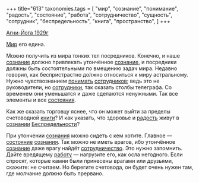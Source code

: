 +++
title="613"
taxonomies.tags = [
 "мир",
 "сознание",
 "понимание",
 "радость",
 "состояние",
 "работа",
 "сотрудничество",
 "сущность",
 "сотрудник",
 "беспредельность",
 "книга",
 "пространство",
]
+++

[Агни-Йога 1929г](/agni/1929)

[Мир](/tags/сущность) его едина.   

Можно получить из мира тонких тел посредников. Конечно, и наше [сознание](/tags/сознание) должно привлекать утончённое [сознание](/tags/сознание), и посредники должны быть состоятельными по вмещению задач мира. Недавно говорил, как беспристрастно до́лжно относиться к миру астральному. Нужно чувствознанием [понимать](/tags/понимание) [сотрудников](/tags/сотрудник); ведь это не руководители, но [сотрудники](/tags/сотрудник), так сказать столбы телеграфа. Со временем они уменьшатся и даже сделаются ненужными. Так все элементы и все [состояния](/tags/работа).   

Как же сказать торговцу яснее, что он может выйти за пределы счетоводной [книги](/tags/книга)? И как указать, что здоровье и [радость](/tags/радость) живут в [сознании](/tags/сознание) [Беспредельности](/tags/беспредельность)?   

При утончении [сознания](/tags/сознание) можно сидеть с кем хотите. Главное — [состояние](/tags/состояние) [сознания](/tags/сознание). Так можно не иметь врагов, ибо утончённое [сознание](/tags/сознание) даже врагу найдёт [сотрудничество](/tags/сотрудничество). Это нужно запомнить. Дайте вредящему [работу](/tags/работа) — нагрузите его, как осла негодного. Если спросят, которые камни были принесены врагами или друзьями, скажите: не считаем. Но берегите счетовода, он будет очень нужен там, где молчание должно быть прервано.